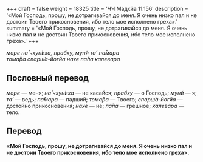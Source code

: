 +++
draft = false
weight = 18325
title = 'ЧЧ Мадхйа 11.156'
description = '«Мой Господь, прошу, не дотрагивайся до меня. Я очень низко пал и не достоин Твоего прикосновения, ибо тело мое исполнено греха».'
summary = '«Мой Господь, прошу, не дотрагивайся до меня. Я очень низко пал и не достоин Твоего прикосновения, ибо тело мое исполнено греха».'
+++

_море на̄ чхун̇иха, прабху, мун̃и та’ па̄мара  
тома̄ра спарш́а-йогйа нахе па̄па калевара_

## Пословный перевод

_море_ — меня; _на̄_ _чхун̇иха_ — не касайся; _прабху_ — о Господь; _мун̃и_ — я; _та’_ — ведь; _па̄мара_ — падший; _тома̄ра_ — Твоего; _спарш́а_\-_йогйа_ — достойно прикосновения; _нахе_ — не; _па̄па_ — грешное; _калевара_ — тело.

## Перевод

**«Мой Господь, прошу, не дотрагивайся до меня. Я очень низко пал и не достоин Твоего прикосновения, ибо тело мое исполнено греха».**
